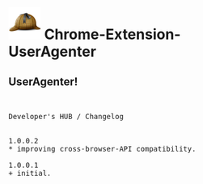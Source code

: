 <h1><img alt="" src="resources/icon.png" height="64" width="64"/> Chrome-Extension-UserAgenter</h1>

<h2>UserAgenter!</h2>

<img alt="" height="1" width="1" src="resources/screenshot_1.png"/>

<pre>
Developer's HUB / Changelog


1.0.0.2
* improving cross-browser-API compatibility.

1.0.0.1
+ initial.
</pre>

<!-- <a href="https://paypal.me/e1adkarak0"><img src="https://www.paypalobjects.com/webstatic/mktg/Logo/pp-logo-100px.png" alt="PayPal Donation"></a> -->